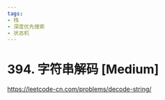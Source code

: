 ```yaml
---
tags:
- 栈
- 深度优先搜索
- 状态机
---
```


# 394. 字符串解码 [Medium]

<https://leetcode-cn.com/problems/decode-string/>
